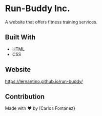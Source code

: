 # Run-Buddy Inc.


A website that offers fitness training services.

## Built With
* HTML
* CSS

## Website
https://lernantino.github.io/run-buddy/

## Contribution
Made with ❤️  by [Carlos Fontanez}
